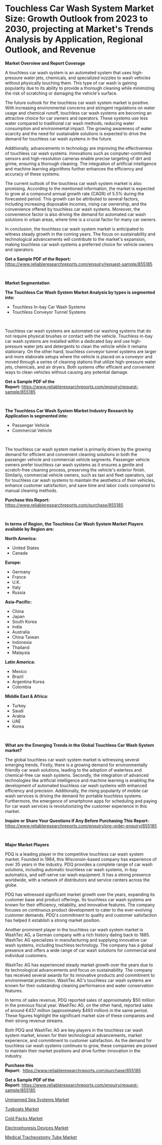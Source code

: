 <p><h1>Touchless Car Wash System Market Size: Growth Outlook from 2023 to 2030, projecting at Market's Trends Analysis by Application, Regional Outlook, and Revenue</h1></p><p><strong>Market Overview and Report Coverage</strong></p>
<p><p>A touchless car wash system is an automated system that uses high-pressure water jets, chemicals, and specialized nozzles to wash vehicles without physically touching them. This type of car wash is gaining popularity due to its ability to provide a thorough cleaning while minimizing the risk of scratching or damaging the vehicle's surface.</p><p>The future outlook for the touchless car wash system market is positive. With increasing environmental concerns and stringent regulations on water usage and chemical runoff, touchless car wash systems are becoming an attractive choice for car owners and operators. These systems use less water compared to traditional car wash methods, reducing water consumption and environmental impact. The growing awareness of water scarcity and the need for sustainable solutions is expected to drive the demand for touchless car wash systems in the future.</p><p>Additionally, advancements in technology are improving the effectiveness of touchless car wash systems. Innovations such as computer-controlled sensors and high-resolution cameras enable precise targeting of dirt and grime, ensuring a thorough cleaning. The integration of artificial intelligence and machine learning algorithms further enhances the efficiency and accuracy of these systems.</p><p>The current outlook of the touchless car wash system market is also promising. According to the mentioned information, the market is expected to grow at a compound annual growth rate (CAGR) of 5.5% during the forecasted period. This growth can be attributed to several factors, including increasing disposable incomes, rising car ownership, and the convenience offered by touchless car wash systems. Moreover, the convenience factor is also driving the demand for automated car wash solutions in urban areas, where time is a crucial factor for many car owners.</p><p>In conclusion, the touchless car wash system market is anticipated to witness steady growth in the coming years. The focus on sustainability and technological advancements will contribute to the market's expansion, making touchless car wash systems a preferred choice for vehicle owners and operators.</p></p>
<p><strong>Get a Sample PDF of the Report:</strong> <a href="https://www.reliableresearchreports.com/enquiry/request-sample/855185">https://www.reliableresearchreports.com/enquiry/request-sample/855185</a></p>
<p>&nbsp;</p>
<p><strong>Market Segmentation</strong></p>
<p><strong>The Touchless Car Wash System Market Analysis by types is segmented into:</strong></p>
<p><ul><li>Touchless In-bay Car Wash Systems</li><li>Touchless Conveyor Tunnel Systems</li></ul></p>
<p>&nbsp;</p>
<p><p>Touchless car wash systems are automated car washing systems that do not require physical brushes or contact with the vehicle. Touchless in-bay car wash systems are installed within a dedicated bay and use high-pressure water jets and detergents to clean the vehicle while it remains stationary. On the other hand, touchless conveyor tunnel systems are larger and more elaborate setups where the vehicle is placed on a conveyor and moved through a series of cleaning stations that utilize high-pressure water jets, chemicals, and air dryers. Both systems offer efficient and convenient ways to clean vehicles without causing any potential damage.</p></p>
<p><strong>Get a Sample PDF of the Report:</strong>&nbsp;<a href="https://www.reliableresearchreports.com/enquiry/request-sample/855185">https://www.reliableresearchreports.com/enquiry/request-sample/855185</a></p>
<p>&nbsp;</p>
<p><strong>The Touchless Car Wash System Market Industry Research by Application is segmented into:</strong></p>
<p><ul><li>Passenger Vehicle</li><li>Commercial Vehicle</li></ul></p>
<p>&nbsp;</p>
<p><p>The touchless car wash system market is primarily driven by the growing demand for efficient and convenient cleaning solutions in both the passenger vehicle and commercial vehicle segments. Passenger vehicle owners prefer touchless car wash systems as it ensures a gentle and scratch-free cleaning process, preserving the vehicle's exterior finish. Similarly, commercial vehicle owners, such as taxi and fleet operators, opt for touchless car wash systems to maintain the aesthetics of their vehicles, enhance customer satisfaction, and save time and labor costs compared to manual cleaning methods.</p></p>
<p><strong>Purchase this Report:</strong>&nbsp; <a href="https://www.reliableresearchreports.com/purchase/855185">https://www.reliableresearchreports.com/purchase/855185</a></p>
<p>&nbsp;</p>
<p><strong>In terms of Region, the Touchless Car Wash System Market Players available by Region are:</strong></p>
<p>
    <p> <strong> North America: </strong>
        <ul>
            <li>United States</li>
            <li>Canada</li>
        </ul>
        </p> 
    <p> <strong> Europe: </strong>
        <ul>
            <li>Germany</li>
            <li>France</li>
            <li>U.K.</li>
            <li>Italy</li>
            <li>Russia</li>
        </ul>
        </p> 
    <p> <strong> Asia-Pacific: </strong>
        <ul>
            <li>China</li>
            <li>Japan</li>
            <li>South Korea</li>
            <li>India</li>
            <li>Australia</li>
            <li>China Taiwan</li>
            <li>Indonesia</li>
            <li>Thailand</li>
            <li>Malaysia</li>
        </ul>
        </p> 
    <p> <strong> Latin America: </strong>
        <ul>
            <li>Mexico</li>
            <li>Brazil</li>
            <li>Argentina Korea</li>
            <li>Colombia</li>
        </ul>
        </p> 
    <p> <strong> Middle East & Africa: </strong>
        <ul>
            <li>Turkey</li>
            <li>Saudi</li>
            <li>Arabia</li>
            <li>UAE</li>
            <li>Korea</li>
        </ul>
    </p>
    </p>
<p>&nbsp;</p>
<p><strong>What are the Emerging Trends in the Global Touchless Car Wash System market?</strong></p>
<p><p>The global touchless car wash system market is witnessing several emerging trends. Firstly, there is a growing demand for environmentally friendly car wash solutions, leading to the adoption of waterless and chemical-free car wash systems. Secondly, the integration of advanced technologies like artificial intelligence and machine learning is enabling the development of automated touchless car wash systems with enhanced efficiency and precision. Additionally, the rising popularity of mobile car wash services is driving the demand for portable touchless systems. Furthermore, the emergence of smartphone apps for scheduling and paying for car wash services is revolutionizing the customer experience in this market.</p></p>
<p><strong>Inquire or Share Your Questions If Any Before Purchasing This Report</strong>- <a href="https://www.reliableresearchreports.com/enquiry/pre-order-enquiry/855185">https://www.reliableresearchreports.com/enquiry/pre-order-enquiry/855185</a></p>
<p>&nbsp;</p>
<p><strong>Major Market Players</strong></p>
<p><p>PDQ is a leading player in the competitive touchless car wash system market. Founded in 1984, this Wisconsin-based company has experience of over 35 years in the industry. PDQ provides a complete range of car wash solutions, including automatic touchless car wash systems, in-bay automatics, and self-serve car wash equipment. It has a strong presence worldwide, with a network of distributors and service centers across the globe.</p><p>PDQ has witnessed significant market growth over the years, expanding its customer base and product offerings. Its touchless car wash systems are known for their efficiency, reliability, and innovative features. The company focuses on continuous product development to cater to the ever-evolving customer demands. PDQ's commitment to quality and customer satisfaction has helped it establish a strong market position.</p><p>Another prominent player in the touchless car wash system market is WashTec AG, a German company with a rich history dating back to 1885. WashTec AG specializes in manufacturing and supplying innovative car wash systems, including touchless technology. The company has a global presence and offers a wide range of car wash solutions for commercial and individual customers.</p><p>WashTec AG has experienced steady market growth over the years due to its technological advancements and focus on sustainability. The company has received several awards for its innovative products and commitment to environmental protection. WashTec AG's touchless car wash systems are known for their outstanding cleaning performance and water conservation features.</p><p>In terms of sales revenue, PDQ reported sales of approximately $50 million in the previous fiscal year. WashTec AG, on the other hand, reported sales of around €437 million (approximately $493 million) in the same period. These figures highlight the significant market size of these companies and their strong revenue streams.</p><p>Both PDQ and WashTec AG are key players in the touchless car wash system market, known for their technological advancements, market experience, and commitment to customer satisfaction. As the demand for touchless car wash systems continues to grow, these companies are poised to maintain their market positions and drive further innovation in the industry.</p></p>
<p><strong>Purchase this Report:</strong>&nbsp;&nbsp;<a href="https://www.reliableresearchreports.com/purchase/855185">https://www.reliableresearchreports.com/purchase/855185</a></p>
<p></p>
<p><strong>Get a Sample PDF of the Report:</strong>&nbsp;<a href="https://www.reliableresearchreports.com/enquiry/request-sample/855185">https://www.reliableresearchreports.com/enquiry/request-sample/855185</a></p>
<p><p><a href="https://github.com/Chiragrp22/Market-Research-Report-List-1/blob/main/unmanned-sea-systems-market.md">Unmanned Sea Systems Market</a></p><p><a href="https://medium.com/@siennaferry2023/tugboats-market-comprehensive-assessment-by-type-application-and-geography-4b1afe551d8e">Tugboats Market</a></p><p><a href="https://www.linkedin.com/pulse/cold-packs-market-size-share-amp-trends-analysis-report-application-p8luf/">Cold Packs Market</a></p><p><a href="https://medium.com/@russpollich/electrophoresis-devices-market-insights-into-market-cagr-market-trends-and-growth-strategies-f049a72f1281">Electrophoresis Devices Market</a></p><p><a href="https://www.linkedin.com/pulse/decoding-medical-tracheostomy-tube-market-deep-dive-latest-lyhef/">Medical Tracheostomy Tube Market</a></p></p>